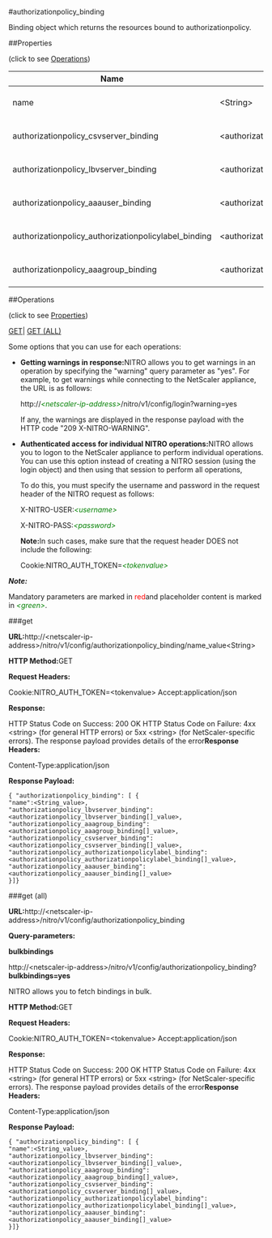 #authorizationpolicy_binding

Binding object which returns the resources bound to authorizationpolicy.


##Properties 
<span>(click to see [Operations](#opera))</span>


<table><thead><tr><th>Name</th><th>Data Type</th><th>Permissions</th><th>Description</th></tr></thead><tbody><tr><td>name</td><td>&lt;String></td><td>Read-write</td><td>Name of the authorization policy.<br>Minimum length = 1</td></tr><tr><td>authorizationpolicy_csvserver_binding</td><td>&lt;authorizationpolicy_csvserver_binding[]></td><td>Read-only</td><td>csvserver that can be bound to authorizationpolicy.</td></tr><tr><td>authorizationpolicy_lbvserver_binding</td><td>&lt;authorizationpolicy_lbvserver_binding[]></td><td>Read-only</td><td>lbvserver that can be bound to authorizationpolicy.</td></tr><tr><td>authorizationpolicy_aaauser_binding</td><td>&lt;authorizationpolicy_aaauser_binding[]></td><td>Read-only</td><td>aaauser that can be bound to authorizationpolicy.</td></tr><tr><td>authorizationpolicy_authorizationpolicylabel_binding</td><td>&lt;authorizationpolicy_authorizationpolicylabel_binding[]></td><td>Read-only</td><td>authorizationpolicylabel that can be bound to authorizationpolicy.</td></tr><tr><td>authorizationpolicy_aaagroup_binding</td><td>&lt;authorizationpolicy_aaagroup_binding[]></td><td>Read-only</td><td>aaagroup that can be bound to authorizationpolicy.</td></tr></tbody></table>
##Operations 
<span>(click to see [Properties](#prope))</span>


[GET]()| [GET (ALL)](#get-)


Some options that you can use for each operations:
<ul><li><p><b>Getting warnings in response:</b>NITRO allows you to get warnings in an operation by specifying the "warning" query parameter as "yes". For example, to get warnings while connecting to the NetScaler appliance, the URL is as follows:</p><p>http://<span style="color:green;font-style:italic;">&lt;netscaler-ip-address&gt;</span>/nitro/v1/config/login?warning=yes</p><p>If any, the warnings are displayed in the response payload with the HTTP code "209 X-NITRO-WARNING".</p></li><li><p><b>Authenticated access for individual NITRO operations:</b>NITRO allows you to logon to the NetScaler appliance to perform individual operations. You can use this option instead of creating a NITRO session (using the login object) and then using that session to perform all operations,</p><p>To do this, you must specify the username and password in the request header of the NITRO request as follows:</p><p>X-NITRO-USER:<span style="color:green;font-style:italic;">&lt;username&gt;</span></p><p>X-NITRO-PASS:<span style="color:green;font-style:italic;">&lt;password&gt;</span></p><p><b>Note:</b>In such cases, make sure that the request header DOES not include the following:</p><p>Cookie:NITRO_AUTH_TOKEN=<span style="color:green;font-style:italic;">&lt;tokenvalue&gt;</span></p></li></ul>



***Note:*** 
Mandatory parameters are marked in <span style="color:#FF0000;">red</span>and placeholder content is marked in <span style="color:green;font-style:italic">&lt;green&gt;</span>.

###get



<b>URL:</b>http://&lt;netscaler-ip-address&gt;/nitro/v1/config/authorizationpolicy_binding/name_value&lt;String&gt;
<b>HTTP Method:</b>GET
<b>Request Headers:</b>

Cookie:NITRO_AUTH_TOKEN=&lt;tokenvalue&gt;Accept:application/json

<b>Response:</b>
HTTP Status Code on Success: 200 OKHTTP Status Code on Failure: 4xx &lt;string&gt; (for general HTTP errors) or 5xx &lt;string&gt; (for NetScaler-specific errors). The response payload provides details of the error<b>Response Headers:</b>

Content-Type:application/json

<b>Response Payload: </b>```{ "authorizationpolicy_binding": [ {"name":<String_value>,"authorizationpolicy_lbvserver_binding":<authorizationpolicy_lbvserver_binding[]_value>,"authorizationpolicy_aaagroup_binding":<authorizationpolicy_aaagroup_binding[]_value>,"authorizationpolicy_csvserver_binding":<authorizationpolicy_csvserver_binding[]_value>,"authorizationpolicy_authorizationpolicylabel_binding":<authorizationpolicy_authorizationpolicylabel_binding[]_value>,"authorizationpolicy_aaauser_binding":<authorizationpolicy_aaauser_binding[]_value>}]}```



###get (all)



<b>URL:</b>http://&lt;netscaler-ip-address&gt;/nitro/v1/config/authorizationpolicy_binding
<b>Query-parameters:</b>
<b>bulkbindings</b>
http://&lt;netscaler-ip-address&gt;/nitro/v1/config/authorizationpolicy_binding?<b>bulkbindings=yes</b>
NITRO allows you to fetch bindings in bulk.



<b>HTTP Method:</b>GET
<b>Request Headers:</b>

Cookie:NITRO_AUTH_TOKEN=&lt;tokenvalue&gt;Accept:application/json

<b>Response:</b>
HTTP Status Code on Success: 200 OKHTTP Status Code on Failure: 4xx &lt;string&gt; (for general HTTP errors) or 5xx &lt;string&gt; (for NetScaler-specific errors). The response payload provides details of the error<b>Response Headers:</b>

Content-Type:application/json

<b>Response Payload: </b>```{ "authorizationpolicy_binding": [ {"name":<String_value>,"authorizationpolicy_lbvserver_binding":<authorizationpolicy_lbvserver_binding[]_value>,"authorizationpolicy_aaagroup_binding":<authorizationpolicy_aaagroup_binding[]_value>,"authorizationpolicy_csvserver_binding":<authorizationpolicy_csvserver_binding[]_value>,"authorizationpolicy_authorizationpolicylabel_binding":<authorizationpolicy_authorizationpolicylabel_binding[]_value>,"authorizationpolicy_aaauser_binding":<authorizationpolicy_aaauser_binding[]_value>}]}```



